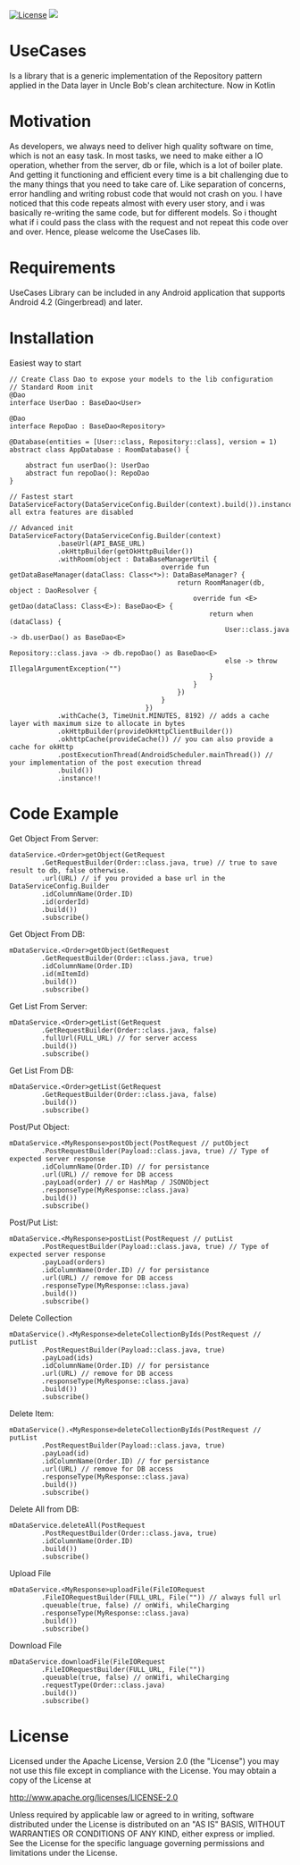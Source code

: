 [![License](https://img.shields.io/badge/license-Apache%202.0-blue.svg)](https://github.com/Zeyad-37/GenericUseCase/blob/master/LICENSE)
[![](https://www.jitpack.io/v/zeyad-37/usecases.svg)](https://www.jitpack.io/#zeyad-37/usecases)
# UseCases

Is a library that is a generic implementation of the Repository pattern applied in the Data layer
 in Uncle Bob's clean architecture.
Now in Kotlin

# Motivation

As developers, we always need to deliver high quality software on time,
 which is not an easy task.
In most tasks, we need to make either a IO operation, whether from the server,
 db or file, which is a lot of boiler plate. And getting it functioning and efficient every time
 is a bit challenging due to the many things that you need to take care of. 
 Like separation of concerns, error handling and writing robust code that 
 would not crash on you.
 I have noticed that this code repeats almost with every user story, and 
 i was basically re-writing the same code, but for different models. So i 
 thought what if i could pass the class with the request and not repeat this
 code over and over. Hence, please welcome the UseCases lib.

# Requirements

UseCases Library can be included in any Android application that supports Android 4.2 (Gingerbread) and later. 

# Installation

Easiest way to start
```
// Create Class Dao to expose your models to the lib configuration
// Standard Room init
@Dao
interface UserDao : BaseDao<User>

@Dao
interface RepoDao : BaseDao<Repository>

@Database(entities = [User::class, Repository::class], version = 1)
abstract class AppDatabase : RoomDatabase() {

    abstract fun userDao(): UserDao
    abstract fun repoDao(): RepoDao
}

// Fastest start
DataServiceFactory(DataServiceConfig.Builder(context).build()).instance!!// all extra features are disabled
                
// Advanced init
DataServiceFactory(DataServiceConfig.Builder(context)
            .baseUrl(API_BASE_URL)
            .okHttpBuilder(getOkHttpBuilder())
            .withRoom(object : DataBaseManagerUtil {
                                      override fun getDataBaseManager(dataClass: Class<*>): DataBaseManager? {
                                          return RoomManager(db, object : DaoResolver {
                                              override fun <E> getDao(dataClass: Class<E>): BaseDao<E> {
                                                  return when (dataClass) {
                                                      User::class.java -> db.userDao() as BaseDao<E>
                                                      Repository::class.java -> db.repoDao() as BaseDao<E>
                                                      else -> throw IllegalArgumentException("")
                                                  }
                                              }
                                          })
                                      }
                                  })
            .withCache(3, TimeUnit.MINUTES, 8192) // adds a cache layer with maximum size to allocate in bytes
            .okHttpBuilder(provideOkHttpClientBuilder()) 
            .okhttpCache(provideCache()) // you can also provide a cache for okHttp
            .postExecutionThread(AndroidScheduler.mainThread()) // your implementation of the post execution thread
            .build())
            .instance!!

```
# Code Example

Get Object From Server:
```
dataService.<Order>getObject(GetRequest
        .GetRequestBuilder(Order::class.java, true) // true to save result to db, false otherwise.
        .url(URL) // if you provided a base url in the DataServiceConfig.Builder
        .idColumnName(Order.ID)
        .id(orderId)
        .build())
        .subscribe()
```
Get Object From DB:
```
mDataService.<Order>getObject(GetRequest
        .GetRequestBuilder(Order::class.java, true)
        .idColumnName(Order.ID)
        .id(mItemId)
        .build())
        .subscribe()
```
Get List From Server:
```
mDataService.<Order>getList(GetRequest
        .GetRequestBuilder(Order::class.java, false)
        .fullUrl(FULL_URL) // for server access
        .build())
        .subscribe()
```
Get List From DB:
```
mDataService.<Order>getList(GetRequest
        .GetRequestBuilder(Order::class.java, false)
        .build())
        .subscribe()
```
Post/Put Object:
```
mDataService.<MyResponse>postObject(PostRequest // putObject
        .PostRequestBuilder(Payload::class.java, true) // Type of expected server response
        .idColumnName(Order.ID) // for persistance
        .url(URL) // remove for DB access
        .payLoad(order) // or HashMap / JSONObject
        .responseType(MyResponse::class.java)
        .build())
        .subscribe()
```
Post/Put List:
```
mDataService.<MyResponse>postList(PostRequest // putList
        .PostRequestBuilder(Payload::class.java, true) // Type of expected server response
        .payLoad(orders)
        .idColumnName(Order.ID) // for persistance
        .url(URL) // remove for DB access
        .responseType(MyResponse::class.java)
        .build())
        .subscribe()
```
Delete Collection
```
mDataService().<MyResponse>deleteCollectionByIds(PostRequest // putList
        .PostRequestBuilder(Payload::class.java, true)
        .payLoad(ids)
        .idColumnName(Order.ID) // for persistance
        .url(URL) // remove for DB access
        .responseType(MyResponse::class.java)
        .build())
        .subscribe()
```
Delete Item:
```
mDataService().<MyResponse>deleteCollectionByIds(PostRequest // putList
        .PostRequestBuilder(Payload::class.java, true)
        .payLoad(id)
        .idColumnName(Order.ID) // for persistance
        .url(URL) // remove for DB access
        .responseType(MyResponse::class.java)
        .build())
        .subscribe()
```
Delete All from DB:
```
mDataService.deleteAll(PostRequest
        .PostRequestBuilder(Order::class.java, true)
        .idColumnName(Order.ID)
        .build())
        .subscribe()
```
Upload File
```
mDataService.<MyResponse>uploadFile(FileIORequest
        .FileIORequestBuilder(FULL_URL, File("")) // always full url
        .queuable(true, false) // onWifi, whileCharging
        .responseType(MyResponse::class.java)
        .build())
        .subscribe()
```
Download File
```
mDataService.downloadFile(FileIORequest
        .FileIORequestBuilder(FULL_URL, File(""))
        .queuable(true, false) // onWifi, whileCharging
        .requestType(Order::class.java)
        .build())
        .subscribe()
```
# License

Licensed under the Apache License, Version 2.0 (the "License")
you may not use this file except in compliance with the License.
You may obtain a copy of the License at

   http://www.apache.org/licenses/LICENSE-2.0

Unless required by applicable law or agreed to in writing, software
distributed under the License is distributed on an "AS IS" BASIS,
WITHOUT WARRANTIES OR CONDITIONS OF ANY KIND, either express or implied.
See the License for the specific language governing permissions and
limitations under the License.
